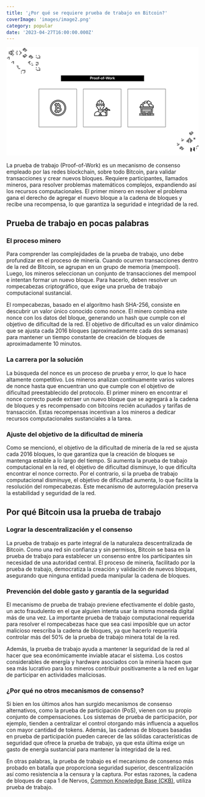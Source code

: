 ```yaml
---
title: '¿Por qué se requiere prueba de trabajo en Bitcoin?'
coverImage: 'images/image2.png'
category: popular
date: '2023-04-27T16:00:00.000Z'
---
```


![alt_text](images/image1.png "image_tooltip")


La prueba de trabajo (Proof-of-Work) es un mecanismo de consenso empleado por las redes blockchain, sobre todo Bitcoin, para validar transacciones y crear nuevos bloques. Requiere participantes, llamados mineros, para resolver problemas matemáticos complejos, expandiendo así los recursos computacionales. El primer minero en resolver el problema gana el derecho de agregar el nuevo bloque a la cadena de bloques y recibe una recompensa, lo que garantiza la seguridad e integridad de la red.


## Prueba de trabajo en pocas palabras


### **El proceso minero**

Para comprender las complejidades de la prueba de trabajo, uno debe profundizar en el proceso de minería. Cuando ocurren transacciones dentro de la red de Bitcoin, se agrupan en un grupo de memoria (mempool). Luego, los mineros seleccionan un conjunto de transacciones del mempool e intentan formar un nuevo bloque. Para hacerlo, deben resolver un rompecabezas criptográfico, que exige una prueba de trabajo computacional sustancial.

El rompecabezas, basado en el algoritmo hash SHA-256, consiste en descubrir un valor único conocido como nonce. El minero combina este nonce con los datos del bloque, generando un hash que cumple con el objetivo de dificultad de la red. El objetivo de dificultad es un valor dinámico que se ajusta cada 2016 bloques (aproximadamente cada dos semanas) para mantener un tiempo constante de creación de bloques de aproximadamente 10 minutos.


### **La carrera por la solución**

La búsqueda del nonce es un proceso de prueba y error, lo que lo hace altamente competitivo. Los mineros analizan continuamente varios valores de nonce hasta que encuentran uno que cumple con el objetivo de dificultad preestablecido del protocolo. El primer minero en encontrar el nonce correcto puede extraer un nuevo bloque que se agregará a la cadena de bloques y es recompensado con bitcoins recién acuñados y tarifas de transacción. Estas recompensas incentivan a los mineros a dedicar recursos computacionales sustanciales a la tarea.


### **Ajuste del objetivo de la dificultad de minería**

Como se mencionó, el objetivo de la dificultad de minería de la red se ajusta cada 2016 bloques, lo que garantiza que la creación de bloques se mantenga estable a lo largo del tiempo. Si aumenta la prueba de trabajo computacional en la red, el objetivo de dificultad disminuye, lo que dificulta encontrar el nonce correcto. Por el contrario, si la prueba de trabajo computacional disminuye, el objetivo de dificultad aumenta, lo que facilita la resolución del rompecabezas. Este mecanismo de autorregulación preserva la estabilidad y seguridad de la red.


## Por qué Bitcoin usa la prueba de trabajo


### **Lograr la descentralización y el consenso**

La prueba de trabajo es parte integral de la naturaleza descentralizada de Bitcoin. Como una red sin confianza y sin permisos, Bitcoin se basa en la prueba de trabajo para establecer un consenso entre los participantes sin necesidad de una autoridad central. El proceso de minería, facilitado por la prueba de trabajo, democratiza la creación y validación de nuevos bloques, asegurando que ninguna entidad pueda manipular la cadena de bloques.


### **Prevención del doble gasto y garantía de la seguridad**

El mecanismo de prueba de trabajo previene efectivamente el doble gasto, un acto fraudulento en el que alguien intenta usar la misma moneda digital más de una vez. La importante prueba de trabajo computacional requerida para resolver el rompecabezas hace que sea casi imposible que un actor malicioso reescriba la cadena de bloques, ya que hacerlo requeriría controlar más del 50% de la prueba de trabajo minera total de la red.

Además, la prueba de trabajo ayuda a mantener la seguridad de la red al hacer que sea económicamente inviable atacar el sistema. Los costos considerables de energía y hardware asociados con la minería hacen que sea más lucrativo para los mineros contribuir positivamente a la red en lugar de participar en actividades maliciosas.


### **¿Por qué no otros mecanismos de consenso?**

Si bien en los últimos años han surgido mecanismos de consenso alternativos, como la prueba de participación (PoS), vienen con su propio conjunto de compensaciones. Los sistemas de prueba de participación, por ejemplo, tienden a centralizar el control otorgando más influencia a aquellos con mayor cantidad de tokens. Además, las cadenas de bloques basadas en prueba de participación pueden carecer de las sólidas características de seguridad que ofrece la prueba de trabajo, ya que esta última exige un gasto de energía sustancial para mantener la integridad de la red.

En otras palabras, la prueba de trabajo es el mecanismo de consenso más probado en batalla que proporciona seguridad superior, descentralización así como resistencia a la censura y la captura. Por estas razones, la cadena de bloques de capa 1 de Nervos, [Common Knowledge Base (CKB)](https://medium.com/@AlejandroR.bit/nervos-ckb-en-pocas-palabras-c0146f3e6b20), utiliza prueba de trabajo.
